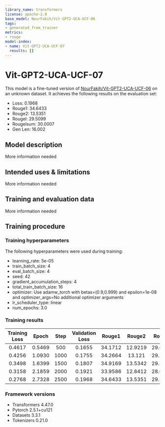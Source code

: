 ```yaml
---
library_name: transformers
license: apache-2.0
base_model: NourFakih/Vit-GPT2-UCA-UCF-06
tags:
- generated_from_trainer
metrics:
- rouge
model-index:
- name: Vit-GPT2-UCA-UCF-07
  results: []
---
```


<!-- This model card has been generated automatically according to the information the Trainer had access to. You
should probably proofread and complete it, then remove this comment. -->

# Vit-GPT2-UCA-UCF-07

This model is a fine-tuned version of [NourFakih/Vit-GPT2-UCA-UCF-06](https://huggingface.co/NourFakih/Vit-GPT2-UCA-UCF-06) on an unknown dataset.
It achieves the following results on the evaluation set:
- Loss: 0.1968
- Rouge1: 34.6433
- Rouge2: 13.5351
- Rougel: 29.5099
- Rougelsum: 30.0007
- Gen Len: 16.002

## Model description

More information needed

## Intended uses & limitations

More information needed

## Training and evaluation data

More information needed

## Training procedure

### Training hyperparameters

The following hyperparameters were used during training:
- learning_rate: 5e-05
- train_batch_size: 4
- eval_batch_size: 4
- seed: 42
- gradient_accumulation_steps: 4
- total_train_batch_size: 16
- optimizer: Use adamw_torch with betas=(0.9,0.999) and epsilon=1e-08 and optimizer_args=No additional optimizer arguments
- lr_scheduler_type: linear
- num_epochs: 3.0

### Training results

| Training Loss | Epoch  | Step | Validation Loss | Rouge1  | Rouge2  | Rougel  | Rougelsum | Gen Len |
|:-------------:|:------:|:----:|:---------------:|:-------:|:-------:|:-------:|:---------:|:-------:|
| 0.4617        | 0.5469 | 500  | 0.1655          | 34.1712 | 12.9219 | 29.0744 | 29.6374   | 16.407  |
| 0.4256        | 1.0930 | 1000 | 0.1755          | 34.2664 | 13.121  | 29.2664 | 29.8242   | 15.724  |
| 0.3498        | 1.6399 | 1500 | 0.1807          | 34.9169 | 13.5342 | 29.5801 | 30.157    | 16.269  |
| 0.3158        | 2.1859 | 2000 | 0.1921          | 33.9586 | 12.8412 | 28.6693 | 29.1732   | 16.157  |
| 0.2768        | 2.7328 | 2500 | 0.1968          | 34.6433 | 13.5351 | 29.5099 | 30.0007   | 16.002  |


### Framework versions

- Transformers 4.47.0
- Pytorch 2.5.1+cu121
- Datasets 3.3.1
- Tokenizers 0.21.0
